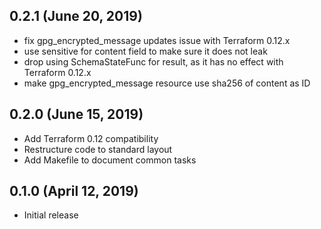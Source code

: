 ## 0.2.1 (June 20, 2019)

* fix gpg_encrypted_message updates issue with Terraform 0.12.x
* use sensitive for content field to make sure it does not leak
* drop using SchemaStateFunc for result, as it has no effect with Terraform 0.12.x
* make gpg_encrypted_message resource use sha256 of content as ID

## 0.2.0 (June 15, 2019)

* Add Terraform 0.12 compatibility
* Restructure code to standard layout
* Add Makefile to document common tasks

## 0.1.0 (April 12, 2019)

* Initial release
